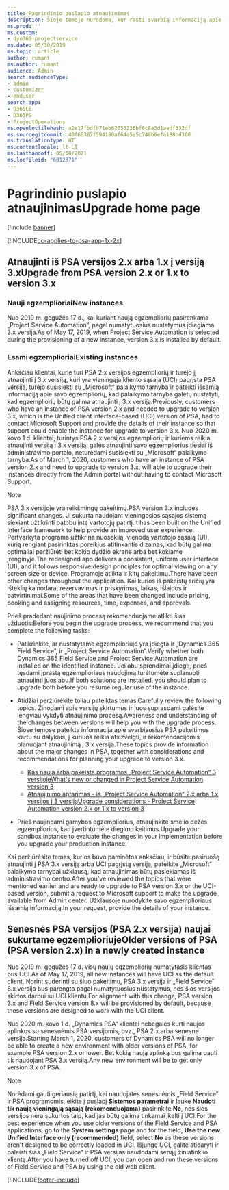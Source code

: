 ```yaml
---
title: Pagrindinio puslapio atnaujinimas
description: Šioje temoje nurodoma, kur rasti svarbią informaciją apie naujas ir pakeistas „Dynamics 365 Project Service Automation“ funkcijas bei naujinimo į naujausią versiją procesą.
ms.prod: ''
ms.custom:
- dyn365-projectservice
ms.date: 05/30/2019
ms.topic: article
author: rumant
ms.author: rumant
audience: Admin
search.audienceType:
- admin
- customizer
- enduser
search.app:
- D365CE
- D365PS
- ProjectOperations
ms.openlocfilehash: a2e17fbdfb71eb62053236bf6c8a3d1aedf332df
ms.sourcegitcommit: 40f68387f594180af64a5e5c748b6efa188bd300
ms.translationtype: HT
ms.contentlocale: lt-LT
ms.lasthandoff: 05/10/2021
ms.locfileid: "6012371"
---
```

# <a name="upgrade-home-page"></a><span data-ttu-id="11642-103">Pagrindinio puslapio atnaujinimas</span><span class="sxs-lookup"><span data-stu-id="11642-103">Upgrade home page</span></span>

[!include [banner](../includes/psa-now-project-operations.md)]

[!INCLUDE[cc-applies-to-psa-app-1x-2x](../includes/cc-applies-to-psa-app-1x-2x.md)]

## <a name="upgrade-from-psa-version-2x-or-1x-to-version-3x"></a><span data-ttu-id="11642-104">Atnaujinti iš PSA versijos 2.x arba 1.x į versiją 3.x</span><span class="sxs-lookup"><span data-stu-id="11642-104">Upgrade from PSA version 2.x or 1.x to version 3.x</span></span>

### <a name="new-instances"></a><span data-ttu-id="11642-105">Nauji egzemplioriai</span><span class="sxs-lookup"><span data-stu-id="11642-105">New instances</span></span>

<span data-ttu-id="11642-106">Nuo 2019 m. gegužės 17 d., kai kuriant naują egzempliorių pasirenkama „Project Service Automation“, pagal numatytuosius nustatymus įdiegiama 3.x versija.</span><span class="sxs-lookup"><span data-stu-id="11642-106">As of May 17, 2019, when Project Service Automation is selected during the provisioning of a new instance, version 3.x is installed by default.</span></span>

### <a name="existing-instances"></a><span data-ttu-id="11642-107">Esami egzemplioriai</span><span class="sxs-lookup"><span data-stu-id="11642-107">Existing instances</span></span>

<span data-ttu-id="11642-108">Anksčiau klientai, kurie turi PSA 2.x versijos egzempliorių ir turėjo jį atnaujinti į 3.x versiją, kuri yra vieningąja kliento sąsaja (UCI) pagrįsta PSA versija, turėjo susisiekti su „Microsoft“ palaikymo tarnyba ir pateikti išsamią informaciją apie savo egzempliorių, kad palaikymo tarnyba galėtų nustatyti, kad egzempliorių būtų galima atnaujinti į 3.x versiją.</span><span class="sxs-lookup"><span data-stu-id="11642-108">Previously, customers who have an instance of PSA version 2.x and needed to upgrade to version 3.x, which is the Unified client interface-based (UCI) version of PSA, had to contact Microsoft Support and provide the details of their instance so that support could enable the instance for upgrade to version 3.x.</span></span> <span data-ttu-id="11642-109">Nuo 2020 m. kovo 1 d. klientai, turintys PSA 2.x versijos egzempliorių ir kuriems reikia atnaujinti versiją į 3.x versiją, galės atnaujinti savo egzempliorius tiesiai iš administravimo portalo, neturėdami susisiekti su „Microsoft“ palaikymo tarnyba.</span><span class="sxs-lookup"><span data-stu-id="11642-109">As of March 1, 2020, customers who have an instance of PSA version 2.x and need to upgrade to version 3.x, will able to upgrade their instances directly from the Admin portal without having to contact Microsoft Support.</span></span>  

> [!NOTE]
> <span data-ttu-id="11642-110">PSA 3.x versijoje yra reikšmingų pakeitimų.</span><span class="sxs-lookup"><span data-stu-id="11642-110">PSA version 3.x includes significant changes.</span></span> <span data-ttu-id="11642-111">Ji sukurta naudojant vieningosios sąsajos sistemą siekiant užtikrinti patobulintą vartotojų patirtį.</span><span class="sxs-lookup"><span data-stu-id="11642-111">It has been built on the Unified Interface framework to help provide an improved user experience.</span></span> <span data-ttu-id="11642-112">Pertvarkyta programa užtikrina nuoseklią, vienodą vartotojo sąsają (UI), kurią rengiant pasirinktas poreikius atitinkantis dizainas, kad būtų galima optimaliai peržiūrėti bet kokio dydžio ekrane arba bet kokiame įrenginyje.</span><span class="sxs-lookup"><span data-stu-id="11642-112">The redesigned app delivers a consistent, uniform user interface (UI), and it follows responsive design principles for optimal viewing on any screen size or device.</span></span> <span data-ttu-id="11642-113">Programoje atlikta ir kitų pakeitimų.</span><span class="sxs-lookup"><span data-stu-id="11642-113">There have been other changes throughout the application.</span></span> <span data-ttu-id="11642-114">Kai kurios iš pakeistų sričių yra išteklių kainodara, rezervavimas ir priskyrimas, laikas, išlaidos ir patvirtinimai.</span><span class="sxs-lookup"><span data-stu-id="11642-114">Some of the areas that have been changed include pricing, booking and assigning resources, time, expenses, and approvals.</span></span>

<span data-ttu-id="11642-115">Prieš pradedant naujinimo procesą rekomenduojame atlikti šias užduotis:</span><span class="sxs-lookup"><span data-stu-id="11642-115">Before you begin the upgrade process, we recommend that you complete the following tasks:</span></span>

- <span data-ttu-id="11642-116">Patikrinkite, ar nustatytame egzemplioriuje yra įdiegta ir „Dynamics 365 Field Service“, ir „Project Service Automation“.</span><span class="sxs-lookup"><span data-stu-id="11642-116">Verify whether both Dynamics 365 Field Service and Project Service Automation are installed on the identified instance.</span></span> <span data-ttu-id="11642-117">Jei abu sprendimai įdiegti, prieš tęsdami įprastą egzemplioriaus naudojimą turėtumėte suplanuoti atnaujinti juos abu.</span><span class="sxs-lookup"><span data-stu-id="11642-117">If both solutions are installed, you should plan to upgrade both before you resume regular use of the instance.</span></span>
- <span data-ttu-id="11642-118">Atidžiai peržiūrėkite toliau pateiktas temas.</span><span class="sxs-lookup"><span data-stu-id="11642-118">Carefully review the following topics.</span></span> <span data-ttu-id="11642-119">Žinodami apie versijų skirtumus ir juos suprasdami galėsite lengviau vykdyti atnaujinimo procesą.</span><span class="sxs-lookup"><span data-stu-id="11642-119">Awareness and understanding of the changes between versions will help you with the upgrade process.</span></span> <span data-ttu-id="11642-120">Šiose temose pateikta informacija apie svarbiausius PSA pakeitimus kartu su dalykais, į kuriuos reikia atsižvelgti, ir rekomendacijomis planuojant atnaujinimą į 3.x versiją.</span><span class="sxs-lookup"><span data-stu-id="11642-120">These topics provide information about the major changes in PSA, together with considerations and recommendations for planning your upgrade to version 3.x.</span></span>

    - [<span data-ttu-id="11642-121">Kas nauja arba pakeista programos „Project Service Automation“ 3 versijoje</span><span class="sxs-lookup"><span data-stu-id="11642-121">What's new or changed in Project Service Automation version 3</span></span>](whats-new-changed-v3.md)
    - [<span data-ttu-id="11642-122">Atnaujinimo aptarimas - iš „Project Service Automation“ 2.x arba 1.x versijos į 3 versiją</span><span class="sxs-lookup"><span data-stu-id="11642-122">Upgrade considerations - Project Service Automation version 2.x or 1.x to version 3</span></span>](upgrade-v3.md)

- <span data-ttu-id="11642-123">Prieš naujindami gamybos egzempliorius, atnaujinkite smėlio dėžės egzempliorius, kad įvertintumėte diegimo keitimus.</span><span class="sxs-lookup"><span data-stu-id="11642-123">Upgrade your sandbox instance to evaluate the changes in your implementation before you upgrade your production instance.</span></span>

<span data-ttu-id="11642-124">Kai peržiūrėsite temas, kurios buvo paminėtos anksčiau, ir būsite pasiruošę atnaujinti į PSA 3.x versiją arba UCI pagrįstą versiją, pateikite „Microsoft“ palaikymo tarnybai užklausą, kad atnaujinimas būtų pasiekiamas iš administravimo centro.</span><span class="sxs-lookup"><span data-stu-id="11642-124">After you've reviewed the topics that were mentioned earlier and are ready to upgrade to PSA version 3.x or the UCI-based version, submit a request to Microsoft support to make the upgrade available from Admin center.</span></span> <span data-ttu-id="11642-125">Užklausoje nurodykite savo egzemplioriaus išsamią informaciją.</span><span class="sxs-lookup"><span data-stu-id="11642-125">In your request, provide the details of your instance.</span></span>

## <a name="older-versions-of-psa-psa-version-2x-in-a-newly-created-instance"></a><span data-ttu-id="11642-126">Senesnės PSA versijos (PSA 2.x versija) naujai sukurtame egzemplioriuje</span><span class="sxs-lookup"><span data-stu-id="11642-126">Older versions of PSA (PSA version 2.x) in a newly created instance</span></span>

<span data-ttu-id="11642-127">Nuo 2019 m. gegužės 17 d. visų naujų egzempliorių numatytasis klientas bus UCI.</span><span class="sxs-lookup"><span data-stu-id="11642-127">As of May 17, 2019, all new instances will have UCI as the default client.</span></span> <span data-ttu-id="11642-128">Norint suderinti su šiuo pakeitimu, PSA 3.x versija ir „Field Service“ 8.x versija bus parengta pagal numatytuosius nustatymus, nes šios versijos skirtos darbui su UCI klientu.</span><span class="sxs-lookup"><span data-stu-id="11642-128">For alignment with this change, PSA version 3.x and Field Service version 8.x will be provisioned by default, because these versions are designed to work with the UCI client.</span></span>

<span data-ttu-id="11642-129">Nuo 2020 m. kovo 1 d. „Dynamics PSA“ klientai nebegalės kurti naujos aplinkos su senesnėmis PSA versijomis, pvz., PSA 2.x arba senesne versija.</span><span class="sxs-lookup"><span data-stu-id="11642-129">Starting March 1, 2020, customers of Dynamics PSA will no longer be able to create a new environment with older versions of PSA, for example PSA version 2.x or lower.</span></span> <span data-ttu-id="11642-130">Bet kokią naują aplinką bus galima gauti tik naudojant PSA 3.x versiją.</span><span class="sxs-lookup"><span data-stu-id="11642-130">Any new environment will be to get only version 3.x of PSA.</span></span>

> [!NOTE]
> <span data-ttu-id="11642-131">Norėdami gauti geriausią patirtį, kai naudojatės senesnėmis „Field Service“ ir PSA programomis, eikite į puslapį **Sistemos parametrai** ir lauke **Naudoti tik naują vieningąją sąsają (rekomenduojama)** pasirinkite **Ne**, nes šios versijos nėra sukurtos taip, kad jas būtų galima tinkamai įkelti į UCI.</span><span class="sxs-lookup"><span data-stu-id="11642-131">For the best experience when you use older versions of the Field Service and PSA applications, go to the **System settings** page and for the field, **Use the new Unified Interface only (recommended)** field, select **No** as these versions aren't designed to be correctly loaded in UCI.</span></span> <span data-ttu-id="11642-132">Išjungę UCI, galite atidaryti ir paleisti šias „Field Service“ ir PSA versijas naudodami senąjį žiniatinklio klientą.</span><span class="sxs-lookup"><span data-stu-id="11642-132">After you have turned off UCI, you can open and run these versions of Field Service and PSA by using the old web client.</span></span> 


[!INCLUDE[footer-include](../includes/footer-banner.md)]
